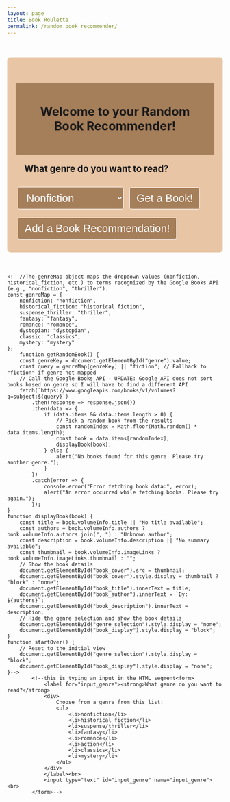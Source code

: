 ```yaml
---
layout: page 
title: Book Roulette
permalink: /random_book_recommender/
---
```

<style>
    .container {
        max-width: 600px;
        margin: 50px auto;
        padding: 20px;
        background-color: #E8C5A4;
        border-radius: 8px;
    }

    h1 {
        background: #a57e5a/*#6e8a60*/;
        padding: 50px;
        font-size: 2em;
        text-align: center;
    }

    h2 {
        margin: 20px;
        font-size: 1.5em:
    }

    /*input {
        padding: 15px;
    }*/

    ul {
        list-style-position: inside;
        gap: 16px;
        font-size: 18px;
        color: #E5E7EB;
    }

    select, button {
        padding: 10px 15px;
        font-size: 25px;
        margin: 10px 5px;
        border: 1px solid;
        color: white;
        background-color: #a57e5a;
        /*border-color: white;*/
        border-radius: 4px;
        cursor: pointer;
    }

    input, textarea, {
        width: 100%;
        padding: 10px;
        margin-bottom: 20px;
        border: 1px solid #ccc;
        border-radius: 4px;
        font-size: 16px;
    }

    select:focus, button:hover {
        background-color: #500A0A/*#72db8e*/;
        transition: 0.3s;   
    }

    .book_details {
        margin-top: 20px;
        text-align: center;
        display: flex;
        align-items: center;
    }

    .book_cover {
        max-width: 200px;
        margin: 10px auto;
        display: flex;
        align-items: center;
        border-width: 8px;
        border-color: #eda579;
    }

    .description {
        font-size: 0.9em;
        margin: 10px 0;
    }

    .start_over {
        margin-top: 20px;
        /*background-color:*/
        color: white;
        border: none;
        padding: 10px 15px;
        cursor: pointer;
        border-radius: 4px;
    }

    .start_over:hover {
        /*background-color:*/
    }
</style>
<html>
    <div class="container">
        <h1>Welcome to your Random Book Recommender!</h1>
        <div id="genre_selection">
            <h2>What genre do you want to read?</h2>
            <select id="genre">
                <option value="nonfiction">Nonfiction</option>
                <option value="historical_fiction">Historical Fiction</option>
                <option value="suspense_thriller">Suspense/Thriller</option>
                <option value="fantasy">Fantasy</option>
                <option value="romance">Romance</option>
                <option value="dystopian">Dystopian</option>
                <option value="classic">Classics</option>
                <option value="mystery">Mystery</option>
            </select>
            <button onclick="getRandomBook()">Get a Book!</button>
        </div>
        <div id="book_display" class="book_details" style="display: none;">
            <div class="book_cover"><img id="book_cover" alt="Book Cover"></div>
            <h2 id="book_title"></h2>
            <h3 id="book_author"></h3>
            <p id="book_description" class="description"></p>
            <button class="start_over" onclick="startOver()">Get a Different Book</button>
        </div>
        <!--This section is the display for adding a bookrec-->
        <div id="add_bookrec">
            <button onclick="inputBookRec()">Add a Book Recommendation!</button>
        </div>
        <div id="input_bookrec" class="bookrec_table" style="display: none;">
            <form id="bookRecForm">
                <p><label>
                    Book Title:
                    <input type="text" name="title" id="title" required>
                </label></p>
                <p><label>
                    Author:
                    <input type="text" name="author" id="author" required>
                </label></p>
                <p><label>
                    Genre:
                    <!--<input type="text" name="genre" id="genre" required>-->
                    <select name="genre" id="genre" required>
                        <option value="nonfiction">Nonfiction</option>
                        <option value="historical_fiction">Historical Fiction</option>
                        <option value="suspense_thriller">Suspense/Thriller</option>
                        <option value="fantasy">Fantasy</option>
                        <option value="romance">Romance</option>
                        <option value="dystopian">Dystopian</option>
                        <option value="classic">Classics</option>
                        <option value="mystery">Mystery</option>
                    </select>
                </label></p>
                <p><label>
                    Description:
                    <textarea type="text" name="description" rows="5" id="description" required></textarea>
                </label></p>
                <p><label>
                    Book Cover Image URL:
                    <input type="url" name="cover_image_url" id="cover_image_url" required>
                </label></p>
                <p>
                    <button type="button" onclick="addBookRec()">Done</button>
                </p>
            </form>
        </div>
    </div>
<script>
    //The genreMap object maps the dropdown values (nonfiction, historical_fiction, etc.) to terms recognized by the bookdb API (e.g., "Nonfiction", "Suspense/Thriller").
    const genreMap = {
        nonfiction: "Nonfiction",
        historical_fiction: "Historical Fiction",
        suspense_thriller: "Suspense/Thriller",
        fantasy: "Fantasy",
        romance: "Romance",
        dystopian: "Dystopian",
        classic: "Classics",
        mystery: "Mystery"
    }
    //
    function getRandomBook() {
    //Get the selected genre from the dropdown
    //const genre = document.getElementById("genre").value;
    const genreKey = document.getElementById("genre").value;
    const query = genreMap[genreKey] || "fiction"; // Fallback to "fiction" if genre not mapped
    //
    //Build the API URL with the selected genre as a query parameter
    //const apiUrl = `${pythonURI}/api/random_book?genre=${encodeURIComponent(query)}`;
    const apiUrl = `http://127.0.0.1:8887/api/random_bookrec?genre=${encodeURIComponent(query)}`;
    //Fetch data from the backend API
    fetch(apiUrl) // Flask server endpoint
        .then((response) => {
                if (!response.ok) {
                    throw new Error('No books found for the selected genre.');
                }
                return response.json();
        })
        .then((book) => {
            displayBook(book); // Display the book details on the page
        })
        .catch((error) => { // Catch -> handles any error during execution
            console.error("Error fetching data:", error);
            alert("An error occurred while fetching the book. Please try again.");
        });
    }
    function displayBook(book) {
        const { title, author, description, image_cover } = book;
        // Update the DOM (Document Object Model) with book details
        document.getElementById("book_title").innerText = title;
        document.getElementById("book_author").innerText = `By: ${author}`;
        document.getElementById("book_description").innerText = description;
        // Book cover display
        document.getElementById("book_cover").src = image_cover;
        document.getElementById("book_cover").style.display = image_cover ? "block" : "none";      
        // Hide the genre selection and show the book details
        document.getElementById("genre_selection").style.display = "none";
        document.getElementById("book_display").style.display = "block";
    }
    function startOver() {
        // Reset to the initial view
        document.getElementById("genre_selection").style.display = "block";
        document.getElementById("book_display").style.display = "none";
    }
    // Section for displaying form to add a book rec
    function inputBookRec() {
        document.getElementById("input_bookrec").style.display = "block";
        document.getElementById("add_bookrec").style.display = "none";
    }
    //
    // Section for adding book recs
    function addBookRec() {
        const title = document.getElementById('title').value;
        const author = document.getElementById('author').value;
        const genre = document.getElementById('genre').value;
        const description = document.getElementById('description').value;
        const coverImageUrl = document.getElementById('cover_image_url').value;
    //
        const bookRec = { 
            title: title,
            author: author,
            genre: genre,
            description: description,
            cover_image_url: coverImageUrl 
        };
    //
        fetch('http://127.0.0.1:8887/api/add_bookrec', {
            method: 'POST',
            headers: {
                'Content-Type': 'application/json'
            },
            body: JSON.stringify(bookRec)
        })
        .then(response => response.json())
        .then(data => {
            if (data.success) {
                alert('Book recommendation added successfully!');
            } else {
                alert('Failed to add book recommendation.');
            }
        })
        .catch(error => {
            console.error('Error:', error);
            alert('An error occurred while adding the book recommendation.');
        });
    }
</script>

    <!--//The genreMap object maps the dropdown values (nonfiction, historical_fiction, etc.) to terms recognized by the Google Books API (e.g., "nonfiction", "thriller").
    const genreMap = {
        nonfiction: "nonfiction",
        historical_fiction: "historical fiction",
        suspense_thriller: "thriller",
        fantasy: "fantasy",
        romance: "romance",
        dystopian: "dystopian",
        classic: "classics",
        mystery: "mystery"
    };
        function getRandomBook() {
        const genreKey = document.getElementById("genre").value;
        const query = genreMap[genreKey] || "fiction"; // Fallback to "fiction" if genre not mapped
        // Call the Google Books API - UPDATE: Google API does not sort books based on genre so I will have to find a different API
        fetch(`https://www.googleapis.com/books/v1/volumes?q=subject:${query}`)
            .then(response => response.json())
            .then(data => {
                if (data.items && data.items.length > 0) {
                    // Pick a random book from the results
                    const randomIndex = Math.floor(Math.random() * data.items.length);
                    const book = data.items[randomIndex];
                    displayBook(book);
                } else {
                    alert("No books found for this genre. Please try another genre.");
                }
            })
            .catch(error => {
                console.error("Error fetching book data:", error);
                alert("An error occurred while fetching books. Please try again.");
            });
    }
    function displayBook(book) {
        const title = book.volumeInfo.title || "No title available";
        const authors = book.volumeInfo.authors ? book.volumeInfo.authors.join(", ") : "Unknown author";
        const description = book.volumeInfo.description || "No summary available";
        const thumbnail = book.volumeInfo.imageLinks ? book.volumeInfo.imageLinks.thumbnail : "";
        // Show the book details
        document.getElementById("book_cover").src = thumbnail;
        document.getElementById("book_cover").style.display = thumbnail ? "block" : "none";
        document.getElementById("book_title").innerText = title;
        document.getElementById("book_author").innerText = `By: ${authors}`;
        document.getElementById("book_description").innerText = description;
        // Hide the genre selection and show the book details
        document.getElementById("genre_selection").style.display = "none";
        document.getElementById("book_display").style.display = "block";
    }
    function startOver() {
        // Reset to the initial view
        document.getElementById("genre_selection").style.display = "block";
        document.getElementById("book_display").style.display = "none";
    }-->
            <!--this is typing an input in the HTML segment<form>
                <label for="input_genre"><strong>What genre do you want to read?</strong>
                <div>
                    Choose from a genre from this list:
                    <ul>
                        <li>nonfiction</li>
                        <li>historical fiction</li>
                        <li>suspense/thriller</li>
                        <li>fantasy</li>
                        <li>romance</li>
                        <li>action</li>
                        <li>classics</li>
                        <li>mystery</li>
                    </ul>
                </div>
                </label><br>
                <input type="text" id="input_genre" name="input_genre"><br>
            </form>-->
</html>
